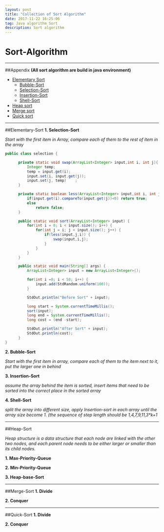 ```yaml
---
layout: post
title: "Collection of Sort Algorithm"
date: 2017-11-22 16:25:06
tag: Java algorithm Sort
description: Sort algorithm
---
```

# Sort-Algorithm
<hr />

##Appendix
**(All sort algorithm are build in java environment)**

* [Elementary Sort](#Elementary-sort)
  * [Bubble-Sort](#Bubble-sort)
  * [Selection-Sort](#Selection-sort)
  * [Insertion-Sort](#Insertion-sort)
  * [Shell-Sort](#Shell-sort)
* [Heap sort](#Heap-sort)
* [Merge sort](#Merge-sort)
* [Quick sort](#Quick-sort)

<hr />

##Elementary-Sort<a id ='Elementary-sort'></a>
**1. Selection-Sort<a id ='Bubble-sort'></a>**

_Start with the first item in Array, compare each of them to the rest of item in the array_

```java
public class selection {

	  private static void swap(ArrayList<Integer> input,int i, int j){
		  Integer temp;
		  temp = input.get(i);
		  input.set(i, input.get(j));
		  input.set(j, temp)	;
	  }

	  private static boolean less(ArrayList<Integer> input,int i, int j) {
		  if(input.get(i).compareTo(input.get(j))<0) return true;
		  else
			  return false;
	  }

	  public static void sort(ArrayList<Integer> input) {
		  for(int i = 0; i < input.size(); i++) {
			  for(int j = i; j < input.size(); j++) {
				  if(less(input,j,i)) {
					  swap(input,i,j);
				  }
			  }
		  }
	  }

	  public static void main(String[] args) {
		  ArrayList<Integer> input = new ArrayList<Integer>();

		  for(int i =0; i < 50; i++) {
			  input.add(StdRandom.uniform(100));
		  }

		  StdOut.println("Before Sort" + input);

		  long start = System.currentTimeMillis();
		  sort(input);
		  long end = System.currentTimeMillis();
		  long cost = (end -start);

		  StdOut.println("After Sort" + input);
		  StdOut.println(cost);
	  }
}

```

**2. Bubble-Sort<a id ='Selection-sort'></a>**

_Start with the first item in array, compare each of them to the item next to it, put the larger one in behind_

**3. Insertion-Sort<a id ='Insertion-sort'></a>**

_assume the array behind the item is sorted, insert items that need to be sorted into the correct place in the sorted array_

**4. Shell-Sort<a id ='Shell-sort'></a>**

_split the array into different size, apply Insertion-sort in each array until the array size become 1. (the sequence of step length should be 1,4,7,9,11,3*k+1_

<hr />

##Heap-Sort<a id ='Heap-sort'></a>

_Heap structure is a data structure that each node are linked with the other two nodes, and each parent node needs to be either larger or smaller than its child nodes._

**1. Max-Priority-Queue**

**2. Min-Priority-Queue**

**3. Heap-base-Sort**

<hr />

##Merge-Sort<a id ='Merge-sort'></a>
**1. Divide**

**2. Conquer**

<hr />

##Quick-Sort<a id ='Quick-sort'></a>
**1. Divide**

**2. Conquer**

